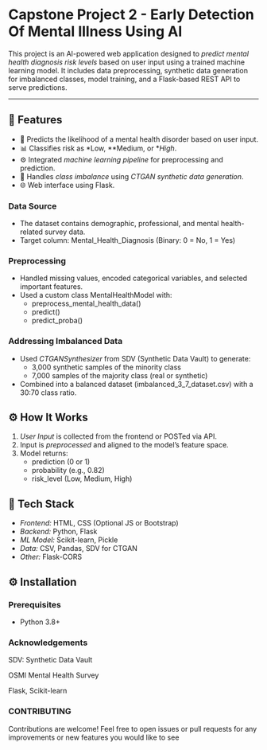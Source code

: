 # Capstone Project 2 - Early Detection Of Mental Illness Using AI
This project is an AI-powered web application designed to *predict mental health diagnosis risk levels* based on user input using a trained machine learning model. It includes data preprocessing, synthetic data generation for imbalanced classes, model training, and a Flask-based REST API to serve predictions.

---

## 🚀 Features

- 🧪 Predicts the likelihood of a mental health disorder based on user input.
- 📊 Classifies risk as *Low, **Medium, or **High*.
- ⚙️ Integrated *machine learning pipeline* for preprocessing and prediction.
- 🔁 Handles *class imbalance* using *CTGAN synthetic data generation*.
- 🌐 Web interface using Flask.

### Data Source
- The dataset contains demographic, professional, and mental health-related survey data.
- Target column: Mental_Health_Diagnosis (Binary: 0 = No, 1 = Yes)

### Preprocessing
- Handled missing values, encoded categorical variables, and selected important features.
- Used a custom class MentalHealthModel with:
  - preprocess_mental_health_data()
  - predict()
  - predict_proba()

### Addressing Imbalanced Data
- Used *CTGANSynthesizer* from SDV (Synthetic Data Vault) to generate:
  - 3,000 synthetic samples of the minority class
  - 7,000 samples of the majority class (real or synthetic)
- Combined into a balanced dataset (imbalanced_3_7_dataset.csv) with a 30:70 class ratio.

## ⚙️ How It Works
1. *User Input* is collected from the frontend or POSTed via API.
2. Input is *preprocessed* and aligned to the model’s feature space.
3. Model returns:
   - prediction (0 or 1)
   - probability (e.g., 0.82)
   - risk_level (Low, Medium, High)

## 🧰 Tech Stack
- *Frontend:* HTML, CSS (Optional JS or Bootstrap)
- *Backend:* Python, Flask
- *ML Model:* Scikit-learn, Pickle
- *Data:* CSV, Pandas, SDV for CTGAN
- *Other:* Flask-CORS

## ⚙️ Installation

### Prerequisites
- Python 3.8+

### Acknowledgements
SDV: Synthetic Data Vault

OSMI Mental Health Survey

Flask, Scikit-learn

### CONTRIBUTING
Contributions are welcome! Feel free to open issues or pull requests for any improvements or new features you would like to see
